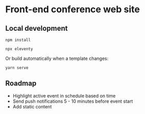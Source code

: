 # Front-end conference web site

## Local development

```
npm install
```

```
npx eleventy
```

Or build automatically when a template changes:
```
yarn serve
```

## Roadmap

* Highlight active event in schedule based on time
* Send push notifications 5 - 10 minutes before event start
* Add static content
